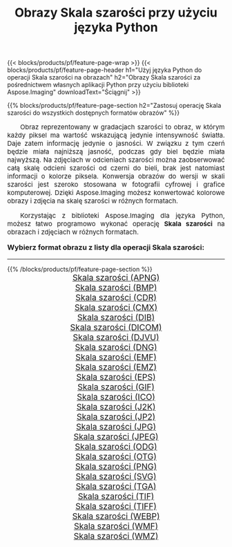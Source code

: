 ﻿---
title: Obrazy Skala szarości przy użyciu języka Python 
weight: 3920
url: /pl/python-net/grayscale/ 
lang: pl
langdirlevel: 2
locales: zh-hans,ja,it,ru,de,es,fr,nl,id,lt,pl,pt,vi,tr,ko,zh-hant,ar,hi,th,sv,cs,uk,he
description: Stosowanie biblioteki Aspose.Imaging do obrazów i zdjęć Skala szarości przy użyciu własnych aplikacji Python i interfejsów API serwera.
---

{{< blocks/products/pf/feature-page-wrap >}}
{{< blocks/products/pf/feature-page-header h1="Użyj języka Python do operacji Skala szarości na obrazach" h2="Obrazy Skala szarości za pośrednictwem własnych aplikacji Python przy użyciu biblioteki Aspose.Imaging" downloadText="Ściągnij" >}}


{{% blocks/products/pf/feature-page-section  h2="Zastosuj operację Skala szarości do wszystkich dostępnych formatów obrazów" %}}
<p align="justify" style="text-indent:2em;font-size:15px;">
Obraz reprezentowany w gradacjach szarości to obraz, w którym każdy piksel ma wartość wskazującą jedynie intensywność światła. Daje zatem informację jedynie o jasności. W związku z tym czerń będzie miała najniższą jasność, podczas gdy biel będzie miała najwyższą. Na zdjęciach w odcieniach szarości można zaobserwować całą skalę odcieni szarości od czerni do bieli, brak jest natomiast informacji o kolorze piksela. Konwersja obrazów do wersji w skali szarości jest szeroko stosowana w fotografii cyfrowej i grafice komputerowej. Dzięki Aspose.Imaging możesz konwertować kolorowe obrazy i zdjęcia na skalę szarości w różnych formatach.
</p>
<p align="justify" style="text-indent:2em;font-size:15px;">
Korzystając z biblioteki Aspose.Imaging dla języka Python, możesz łatwo programowo wykonać operację <b>Skala szarości</b> na obrazach i zdjęciach w różnych formatach.
</p>
<h3 style="margin-top:16px;">
Wybierz format obrazu z listy dla operacji Skala szarości:
</h3>
<hr/>
{{% /blocks/products/pf/feature-page-section %}}
<div class="container-fluid productfamilypage bg-gray">
    <div class="convertypes bg-gray agp-content section">
        <div class="container">
		<div class="row other-converters" style="gap: 10px;font-size: 19px;text-align:center;">
		    <div class='col-md-3 other-converter remove-lp remove-rp'><a href="/imaging/pl/python-net/grayscale/apng/" style="padding:15px;">Skala szarości (APNG)</a></div><div class='col-md-3 other-converter remove-lp remove-rp'><a href="/imaging/pl/python-net/grayscale/bmp/" style="padding:15px;">Skala szarości (BMP)</a></div><div class='col-md-3 other-converter remove-lp remove-rp'><a href="/imaging/pl/python-net/grayscale/cdr/" style="padding:15px;">Skala szarości (CDR)</a></div><div class='col-md-3 other-converter remove-lp remove-rp'><a href="/imaging/pl/python-net/grayscale/cmx/" style="padding:15px;">Skala szarości (CMX)</a></div><div class='col-md-3 other-converter remove-lp remove-rp'><a href="/imaging/pl/python-net/grayscale/dib/" style="padding:15px;">Skala szarości (DIB)</a></div><div class='col-md-3 other-converter remove-lp remove-rp'><a href="/imaging/pl/python-net/grayscale/dicom/" style="padding:15px;">Skala szarości (DICOM)</a></div><div class='col-md-3 other-converter remove-lp remove-rp'><a href="/imaging/pl/python-net/grayscale/djvu/" style="padding:15px;">Skala szarości (DJVU)</a></div><div class='col-md-3 other-converter remove-lp remove-rp'><a href="/imaging/pl/python-net/grayscale/dng/" style="padding:15px;">Skala szarości (DNG)</a></div><div class='col-md-3 other-converter remove-lp remove-rp'><a href="/imaging/pl/python-net/grayscale/emf/" style="padding:15px;">Skala szarości (EMF)</a></div><div class='col-md-3 other-converter remove-lp remove-rp'><a href="/imaging/pl/python-net/grayscale/emz/" style="padding:15px;">Skala szarości (EMZ)</a></div><div class='col-md-3 other-converter remove-lp remove-rp'><a href="/imaging/pl/python-net/grayscale/eps/" style="padding:15px;">Skala szarości (EPS)</a></div><div class='col-md-3 other-converter remove-lp remove-rp'><a href="/imaging/pl/python-net/grayscale/gif/" style="padding:15px;">Skala szarości (GIF)</a></div><div class='col-md-3 other-converter remove-lp remove-rp'><a href="/imaging/pl/python-net/grayscale/ico/" style="padding:15px;">Skala szarości (ICO)</a></div><div class='col-md-3 other-converter remove-lp remove-rp'><a href="/imaging/pl/python-net/grayscale/j2k/" style="padding:15px;">Skala szarości (J2K)</a></div><div class='col-md-3 other-converter remove-lp remove-rp'><a href="/imaging/pl/python-net/grayscale/jp2/" style="padding:15px;">Skala szarości (JP2)</a></div><div class='col-md-3 other-converter remove-lp remove-rp'><a href="/imaging/pl/python-net/grayscale/jpg/" style="padding:15px;">Skala szarości (JPG)</a></div><div class='col-md-3 other-converter remove-lp remove-rp'><a href="/imaging/pl/python-net/grayscale/jpeg/" style="padding:15px;">Skala szarości (JPEG)</a></div><div class='col-md-3 other-converter remove-lp remove-rp'><a href="/imaging/pl/python-net/grayscale/odg/" style="padding:15px;">Skala szarości (ODG)</a></div><div class='col-md-3 other-converter remove-lp remove-rp'><a href="/imaging/pl/python-net/grayscale/otg/" style="padding:15px;">Skala szarości (OTG)</a></div><div class='col-md-3 other-converter remove-lp remove-rp'><a href="/imaging/pl/python-net/grayscale/png/" style="padding:15px;">Skala szarości (PNG)</a></div><div class='col-md-3 other-converter remove-lp remove-rp'><a href="/imaging/pl/python-net/grayscale/svg/" style="padding:15px;">Skala szarości (SVG)</a></div><div class='col-md-3 other-converter remove-lp remove-rp'><a href="/imaging/pl/python-net/grayscale/tga/" style="padding:15px;">Skala szarości (TGA)</a></div><div class='col-md-3 other-converter remove-lp remove-rp'><a href="/imaging/pl/python-net/grayscale/tif/" style="padding:15px;">Skala szarości (TIF)</a></div><div class='col-md-3 other-converter remove-lp remove-rp'><a href="/imaging/pl/python-net/grayscale/tiff/" style="padding:15px;">Skala szarości (TIFF)</a></div><div class='col-md-3 other-converter remove-lp remove-rp'><a href="/imaging/pl/python-net/grayscale/webp/" style="padding:15px;">Skala szarości (WEBP)</a></div><div class='col-md-3 other-converter remove-lp remove-rp'><a href="/imaging/pl/python-net/grayscale/wmf/" style="padding:15px;">Skala szarości (WMF)</a></div><div class='col-md-3 other-converter remove-lp remove-rp'><a href="/imaging/pl/python-net/grayscale/wmz/" style="padding:15px;">Skala szarości (WMZ)</a></div>
                </div>
        </div>
    </div>
</div>
<br/>
